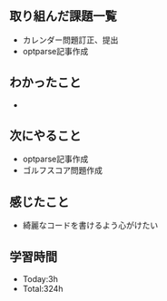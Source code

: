 ## 取り組んだ課題一覧
- カレンダー問題訂正、提出
- optparse記事作成
## わかったこと
- 
## 次にやること
- optparse記事作成
- ゴルフスコア問題作成
## 感じたこと
- 綺麗なコードを書けるよう心がけたい
  
## 学習時間
- Today:3h
- Total:324h
